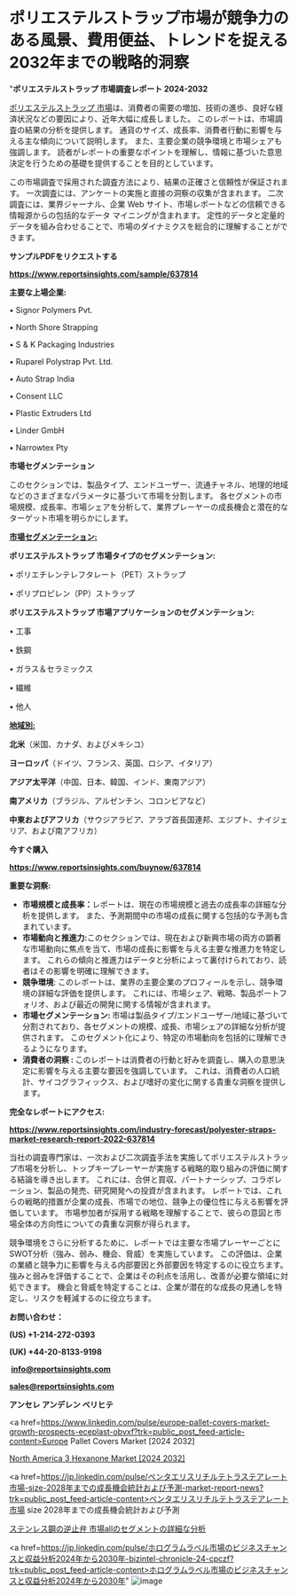 # ポリエステルストラップ市場が競争力のある風景、費用便益、トレンドを捉える2032年までの戦略的洞察

"<strong>ポリエステルストラップ 市場調査レポート 2024-2032</strong>

<a href=https://www.reportsinsights.com/sample/637814>ポリエステルストラップ 市場</a>は、消費者の需要の増加、技術の進歩、良好な経済状況などの要因により、近年大幅に成長しました。 このレポートは、市場調査の結果の分析を提供します。 通貨のサイズ、成長率、消費者行動に影響を与える主な傾向について説明します。 また、主要企業の競争環境と市場シェアも強調します。 読者がレポートの重要なポイントを理解し、情報に基づいた意思決定を行うための基礎を提供することを目的としています。

この市場調査で採用された調査方法により、結果の正確さと信頼性が保証されます。 一次調査には、アンケートの実施と直接の洞察の収集が含まれます。 二次調査には、業界ジャーナル、企業 Web サイト、市場レポートなどの信頼できる情報源からの包括的なデータ マイニングが含まれます。 定性的データと定量的データを組み合わせることで、市場のダイナミクスを総合的に理解することができます。

<strong><b>サンプルPDFをリクエストする</b></strong>

<a href=https://www.reportsinsights.com/sample/637814><strong><u>https://www.reportsinsights.com/sample/637814</u></strong></a>

<strong>主要な上場企業:</strong>

• Signor Polymers Pvt.

• North Shore Strapping

• S & K Packaging Industries

• Ruparel Polystrap Pvt. Ltd.

• Auto Strap India

• Consent LLC

• Plastic Extruders Ltd

• Linder GmbH

• Narrowtex Pty

<strong>市場セグメンテーション</strong>

このセクションでは、製品タイプ、エンドユーザー、流通チャネル、地理的地域などのさまざまなパラメータに基づいて市場を分割します。 各セグメントの市場規模、成長率、市場シェアを分析して、業界プレーヤーの成長機会と潜在的なターゲット市場を明らかにします。

<strong><u>市場セグメンテーション</u></strong><strong><u>:</u></strong>

<strong>ポリエステルストラップ 市場タイプのセグメンテーション:</strong>

• ポリエチレンテレフタレート（PET）ストラップ

• ポリプロピレン（PP）ストラップ

<strong>ポリエステルストラップ 市場アプリケーションのセグメンテーション:</strong>

• 工事

• 鉄鋼

• ガラス＆セラミックス

• 繊維

• 他人

<strong><u>地域別</u></strong><strong><u>:</u></strong>

<strong>北米</strong>（米国、カナダ、およびメキシコ）

<strong>ヨーロッパ</strong>（ドイツ、フランス、英国、ロシア、イタリア）

<strong>アジア太平洋</strong>（中国、日本、韓国、インド、東南アジア）

<strong>南アメリカ</strong>（ブラジル、アルゼンチン、コロンビアなど）

<strong>中東およびアフリカ</strong>（サウジアラビア、アラブ首長国連邦、エジプト、ナイジェリア、および南アフリカ）

<strong>今すぐ購入</strong>

<a href=https://www.reportsinsights.com/buynow/637814><strong><u>https://www.reportsinsights.com/buynow/637814</u></strong></a>

<strong>重要な洞察:</strong>
<ul>
  <li><strong>市場規模と成長率：</strong>レポートは、現在の市場規模と過去の成長率の詳細な分析を提供します。 また、予測期間中の市場の成長に関する包括的な予測も含まれています。</li>
  <li><strong>市場動向と推進力:</strong>このセクションでは、現在および新興市場の両方の顕著な市場動向に焦点を当て、市場の成長に影響を与える主要な推進力を特定します。 これらの傾向と推進力はデータと分析によって裏付けられており、読者はその影響を明確に理解できます。</li>
  <li><strong>競争環境</strong>: このレポートは、業界の主要企業のプロフィールを示し、競争環境の詳細な評価を提供します。 これには、市場シェア、戦略、製品ポートフォリオ、および最近の開発に関する情報が含まれます。</li>
  <li><strong>市場セグメンテーション: </strong>市場は製品タイプ/エンドユーザー/地域に基づいて分割されており、各セグメントの規模、成長、市場シェアの詳細な分析が提供されます。 このセグメント化により、特定の市場動向を包括的に理解できるようになります。</li>
  <li><strong>消費者の洞察 : </strong>このレポートは消費者の行動と好みを調査し、購入の意思決定に影響を与える主要な要因を強調しています。 これは、消費者の人口統計、サイコグラフィックス、および嗜好の変化に関する貴重な洞察を提供します。</li>
</ul>
<strong>完全なレポートにアクセス:</strong>

<a href=https://www.reportsinsights.com/industry-forecast/polyester-straps-market-research-report-2022-637814><strong><u><b>https://www.reportsinsights.com/industry-forecast/polyester-straps-market-research-report-2022-637814</b></u></strong></a>

当社の調査専門家は、一次および二次調査手法を実施してポリエステルストラップ市場を分析し、トップキープレーヤーが実施する戦略的取り組みの評価に関する結論を導き出します。 これには、合併と買収、パートナーシップ、コラボレーション、製品の発売、研究開発への投資が含まれます。 レポートでは、これらの戦略的措置が企業の成長、市場での地位、競争上の優位性に与える影響を評価しています。 市場参加者が採用する戦略を理解することで、彼らの意図と市場全体の方向性についての貴重な洞察が得られます。

競争環境をさらに分析するために、レポートでは主要な市場プレーヤーごとにSWOT分析（強み、弱み、機会、脅威）を実施しています。 この評価は、企業の業績と競争力に影響を与える内部要因と外部要因を特定するのに役立ちます。 強みと弱みを評価することで、企業はその利点を活用し、改善が必要な領域に対処できます。 機会と脅威を特定することは、企業が潜在的な成長の見通しを特定し、リスクを軽減するのに役立ちます。

<strong>お問い合わせ：</strong>

<strong>(US) +1-214-272-0393</strong>

<strong>(UK) +44-20-8133-9198</strong>

<strong> </strong><a href=info@reportsinsights.com><strong><u>info@reportsinsights.com</u></strong></a>

<a href=sales@reportsinsights.com><strong><u>sales@reportsinsights.com</u></strong></a>

<strong>アンセレ アンデレン ベリヒテ</strong>

<a href=https://www.linkedin.com/pulse/europe-pallet-covers-market-growth-prospects-eceplast-obvxf?trk=public_post_feed-article-content>Europe Pallet Covers Market [2024 2032]</a>

<a href=https://www.linkedin.com/pulse/north-america-3-hexanone-market-growth-focused-wddkf/>North America 3 Hexanone Market [2024 2032]</a>

<a href=https://jp.linkedin.com/pulse/ペンタエリスリチルテトラステアレート市場-size-2028年までの成長機会統計および予測-market-report-news?trk=public_post_feed-article-content>ペンタエリスリチルテトラステアレート市場 size 2028年までの成長機会統計および予測</a>

<a href=https://www.linkedin.com/pulse/ステンレス鋼の逆止弁-市場allのセグメントの詳細な分析-infopulse-daily-360/>ステンレス鋼の逆止弁 市場allのセグメントの詳細な分析</a>

<a href=https://jp.linkedin.com/pulse/ホログラムラベル市場のビジネスチャンスと収益分析2024年から2030年-bizintel-chronicle-24-cpczf?trk=public_post_feed-article-content>ホログラムラベル市場のビジネスチャンスと収益分析2024年から2030年</a>"
![image](https://github.com/gayatrid12/RIResearch/assets/158473851/8d9f8eae-c08d-4f3c-bdf5-fc4523123dd2)
